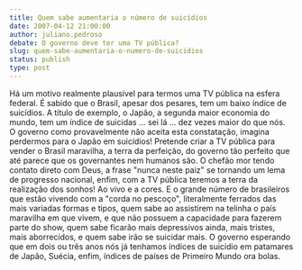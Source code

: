 ```yaml
---
title: Quem sabe aumentaria o número de suicídios
date: 2007-04-12 21:00:00
author: juliano.pedroso
debate: O governo deve ter uma TV pública?
slug: quem-sabe-aumentaria-o-numero-de-suicidios
status: publish 
type: post
---
```


Há um motivo realmente plausível para termos uma TV pública na esfera federal. É sabido que o Brasil, apesar dos pesares, tem um baixo índice de suicídios. A título de exemplo, o Japão, a segunda maior economia do mundo, tem um índice de suicidas ... sei lá ... dez vezes maior do que nós. O governo como provavelmente não aceita esta constatação, imagina perdermos para o Japão em suicídios! Pretende criar a TV pública para vender o Brasil maravilha, a terra da perfeição, do governo tão perfeito que até parece que os governantes nem humanos são. O chefão mor tendo contato direto com Deus, a frase "nunca neste paiz" se tornando um lema de progresso nacional, enfim, com a TV pública teremos a terra da realização dos sonhos! Ao vivo e a cores. E o grande número de brasileiros que estão vivendo com a "corda no pescoço", literalmente ferrados das mais variadas formas e tipos, quem sabe ao assistirem na telinha o país maravilha em que vivem, e que não possuem a capacidade para fazerem parte do show, quem sabe ficarão mais depressivos ainda, mais tristes, mais aborrecidos, e quem sabe irão se suicidar mais. O governo esperando que em dois ou três anos nós já tenhamos índices de suicídio em patamares de Japão, Suécia, enfim, índices de países de Primeiro Mundo ora bolas.

